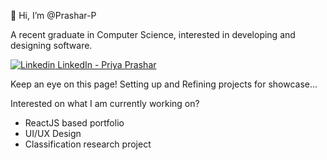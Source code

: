 👋 Hi, I’m @Prashar-P

A recent graduate in Computer Science, interested in developing and designing software.


[![Linkedin](https://i.stack.imgur.com/gVE0j.png) LinkedIn - Priya Prashar](https://www.linkedin.com/in/priya-prashar-4801/)

Keep an eye on this page! Setting up and Refining projects for showcase...

Interested on what I am currently working on?

- ReactJS based portfolio 
- UI/UX Design
- Classification research project

<!---
Prashar-P/Prashar-P is a ✨ special ✨ repository because its `README.md` (this file) appears on your GitHub profile.
You can click the Preview link to take a look at your changes.
--->

